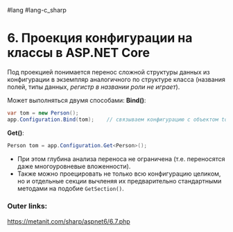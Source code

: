 #lang #lang-c_sharp 

# 6. Проекция конфигурации на классы в ASP.NET Core

Под проекцией понимается перенос сложной структуры данных из конфигурации в экземпляр аналогичного по структуре класса (названия полей, типы данных, *регистр в названии роли не играет*).

Может выполняться двумя способами:
**Bind()**:
```csharp
var tom = new Person();
app.Configuration.Bind(tom);    // связываем конфигурацию с объектом tom
```

**Get()**:
```csharp
Person tom = app.Configuration.Get<Person>();
```

- При этом глубина анализа переноса не ограничена (т.е. переносятся даже многоуровневые вложенности).
- Также можно проецировать не только всю конфигурацию целиком, но и отдельные секции вычленяя их предварительно стандартными методами на подобие `GetSection()`.

### Outer links:
https://metanit.com/sharp/aspnet6/6.7.php